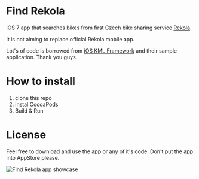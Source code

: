 # Find Rekola

iOS 7 app that searches bikes from first Czech bike sharing service [Rekola](http://www.rekola.cz).

It is not aiming to replace official Rekola mobile app.

Lot's of code is borrowed from [iOS KML Framework](http://kmlframework.com) and their sample application. Thank you guys.

# How to install

1. clone this repo
2. instal CocoaPods
3. Build & Run

# License

Feel free to download and use the app or any of it's code.
Don't put the app into AppStore please.

![Find Rekola app showcase](https://dl.dropboxusercontent.com/u/2932766/find-rekola.gif)



